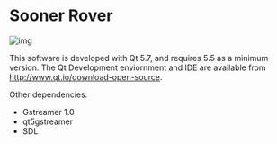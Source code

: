 # Sooner Rover
 
![img](http://www.okepscor.org/sites/default/files/ou%20logo%20for%20resources%20page.jpg)

This software is developed with Qt 5.7, and requires 5.5 as a minimum version. The Qt Development enviornment and IDE are available from http://www.qt.io/download-open-source.

Other dependencies:

- Gstreamer 1.0
- qt5gstreamer
- SDL
